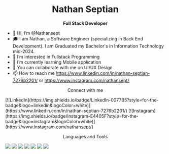 <h1 align="center">Nathan Septian</h1>

<p align="center">
  <strong>Full Stack Developer</strong>
</p>

- 👋 Hi, I’m @Nathansept
- 🎓 I am Nathan, a Software Engineer (specializing in Back End Development). I am Graduated my Bachelor's in Information Technology mid-2024.
- 👀 I’m interested in Fullstack Programming
- 🌱 I’m currently learning Mobile application
- 💞️ You can collaborate with me on UI/UX Design
- 📫 How to reach me https://www.linkedin.com/in/nathan-septian-7276b2201/ or https://www.instagram.com/nathansept/
<p align="center">
  Connect with me 
</p>
[![LinkedIn](https://img.shields.io/badge/LinkedIn-0077B5?style=for-the-badge&logo=linkedin&logoColor=white)](https://www.linkedin.com/in/nathan-septian-7276b2201/)
[![Instagram](https://img.shields.io/badge/Instagram-E4405F?style=for-the-badge&logo=instagram&logoColor=white)](https://www.instagram.com/nathansept/)
<!---
Nathansept/Nathansept is a ✨ special ✨ repository because its `README.md` (this file) appears on your GitHub profile.
You can click the Preview link to take a look at your changes.
--->
<p align="center">
  Languages and Tools
</p>
  <img src="https://img.shields.io/badge/Next.js-000000?style=for-the-badge&logo=next.js&logoColor=white" /> <img src="https://img.shields.io/badge/React-61DAFB?style=for-the-badge&logo=react&logoColor=black" /> <img src="https://img.shields.io/badge/Vue.js-4FC08D?style=for-the-badge&logo=vue.js&logoColor=white" />   <img src="https://img.shields.io/badge/Node.js-339933?style=for-the-badge&logo=node.js&logoColor=white" />
    <img src="https://img.shields.io/badge/Figma-F24E1E?style=for-the-badge&logo=figma&logoColor=white" />  <img src="https://img.shields.io/badge/Redux-764ABC?style=for-the-badge&logo=redux&logoColor=white" />
  <img src="https://img.shields.io/badge/Postman-FF6C37?style=for-the-badge&logo=postman&logoColor=white" />


  
  
